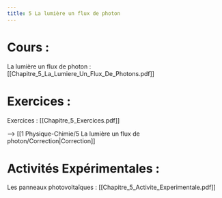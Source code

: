 ```yaml
---
title: 5 La lumière un flux de photon
---
```

# Cours :
La lumière un flux de photon : [[Chapitre_5_La_Lumiere_Un_Flux_De_Photons.pdf]]

# Exercices :
Exercices : [[Chapitre_5_Exercices.pdf]]

--> [[1 Physique-Chimie/5 La lumière un flux de photon/Correction|Correction]]
# Activités Expérimentales :
Les panneaux photovoltaïques : [[Chapitre_5_Activite_Experimentale.pdf]]